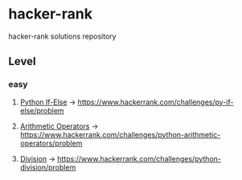 # hacker-rank
hacker-rank solutions repository

## Level

### easy
1. [Python If-Else](https://github.com/xotrs/hacker-rank/blob/master/easy/if-else.py) -> https://www.hackerrank.com/challenges/py-if-else/problem

2. [Arithmetic Operators](https://github.com/xotrs/hacker-rank/blob/master/easy/Arithmetic_Operators.py) -> https://www.hackerrank.com/challenges/python-arithmetic-operators/problem

3. [Division](https://github.com/xotrs/hacker-rank/blob/master/easy/Division.py) -> https://www.hackerrank.com/challenges/python-division/problem
